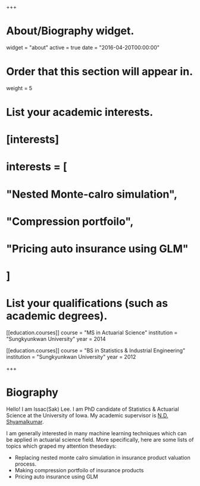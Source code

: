 +++
# About/Biography widget.
widget = "about"
active = true
date = "2016-04-20T00:00:00"

# Order that this section will appear in.
weight = 5

# List your academic interests.
# [interests]
#   interests = [
#     "Nested Monte-calro simulation",
#     "Compression portfoilo",
#     "Pricing auto insurance using GLM"
#   ]

# List your qualifications (such as academic degrees).

[[education.courses]]
  course = "MS in Actuarial Science"
  institution = "Sungkyunkwan University"
  year = 2014

[[education.courses]]
  course = "BS in Statistics & Industrial Engineering"
  institution = "Sungkyunkwan University"
  year = 2012
 
+++

# Biography

Hello! I am Issac(Sak) Lee. I am PhD candidate of Statistics & Actuarial Science at the University of Iowa. My academic supervisor is [N.D. Shyamalkumar](http://homepage.divms.uiowa.edu/~nshyamal/).

I am generally interested in many machine learning techniques which can be applied in actuarial science field. More specifically, here are some lists of topics which graped my attention thesedays:

- Replacing nested monte calro simulation in insurance product valuation process.
- Making compression portfoilo of insurance products
- Pricing auto insurance using GLM
